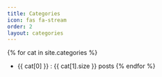 ```yaml
---
title: Categories
icon: fas fa-stream
order: 2
layout: categories
---
```

{% for cat in site.categories %}
- {{ cat[0] }} : {{ cat[1].size }} posts
{% endfor %}
